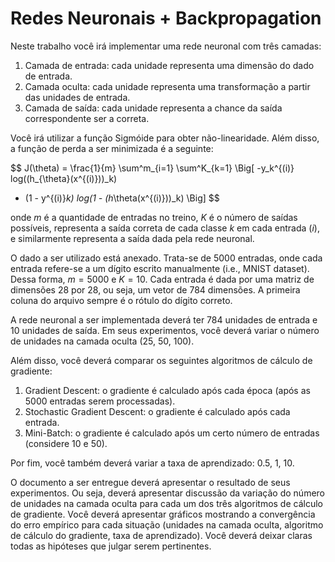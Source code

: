 # Redes Neuronais + Backpropagation

Neste trabalho você irá implementar uma rede neuronal com três camadas:

1. Camada de entrada: cada unidade representa uma dimensão do dado de entrada.
2. Camada oculta: cada unidade representa uma transformação a partir das unidades de entrada.
3. Camada de saída: cada unidade representa a chance da saída correspondente ser a correta.

Você irá utilizar a função Sigmóide para obter não-linearidade. Além disso, a função de perda a ser minimizada é a seguinte:

$$
J(\theta) =
\frac{1}{m}
\sum^m_{i=1} \sum^K_{k=1}
\Big[
-y_k^{(i)} log((h_{\theta}(x^{(i)}))_k)
- (1 - y^{(i)}_k) log(1 - (h_\theta(x^{(i)}))_k)
\Big]
$$

onde $m$ é a quantidade de entradas no treino, $K$ é o número de saídas possíveis,  representa a saída correta de cada classe $k$ em cada entrada $(i)$, e similarmente representa a saída dada pela rede neuronal.

O dado a ser utilizado está anexado. Trata-se de 5000 entradas, onde cada entrada refere-se a um dígito escrito manualmente (i.e., MNIST dataset). Dessa forma, $m=5000$ e $K=10$. Cada entrada é dada por uma matriz de dimensões 28 por 28, ou seja, um vetor de 784 dimensões. A primeira coluna do arquivo sempre é o rótulo do dígito correto.

A rede neuronal a ser implementada deverá ter 784 unidades de entrada e 10 unidades de saída. Em seus experimentos, você deverá variar o número de unidades na camada oculta (25, 50, 100).

Além disso, você deverá comparar os seguintes algoritmos de cálculo de gradiente:

1. Gradient Descent: o gradiente é calculado após cada época (após as 5000 entradas serem processadas).
2. Stochastic Gradient Descent: o gradiente é calculado após cada entrada.
3. Mini-Batch: o gradiente é calculado após um certo número de entradas (considere 10 e 50).

Por fim, você também deverá variar a taxa de aprendizado: 0.5, 1, 10.

O documento a ser entregue deverá apresentar o resultado de seus experimentos. Ou seja, deverá apresentar discussão da variação do número de unidades na camada oculta para cada um dos três algoritmos de cálculo de gradiente. Você deverá apresentar gráficos mostrando a convergência do erro empírico para cada situação (unidades na camada oculta, algoritmo de cálculo do gradiente, taxa de aprendizado). Você deverá deixar claras todas as hipóteses que julgar serem pertinentes.
